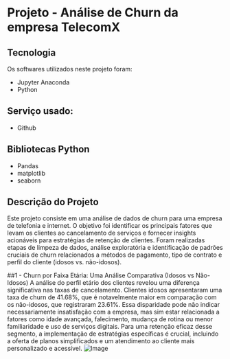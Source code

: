 # Projeto - Análise de Churn da empresa TelecomX

## Tecnologia

Os softwares utilizados neste projeto foram:

* Jupyter Anaconda
* Python


## Serviço usado:

* Github


## Bibliotecas Python

* Pandas
* matplotlib
* seaborn

## Descrição do Projeto </h1>
Este projeto consiste em uma análise de dados de churn para uma empresa de telefonia e internet. O objetivo foi identificar os principais fatores que levam os clientes ao cancelamento de serviços e fornecer insights acionáveis para estratégias de retenção de clientes. Foram realizadas etapas de limpeza de dados, análise exploratória e identificação de padrões cruciais de churn relacionados a métodos de pagamento, tipo de contrato e perfil do cliente (idosos vs. não-idosos).



##1 - Churn por Faixa Etária: Uma Análise Comparativa (Idosos vs Não-Idosos)
A análise do perfil etário dos clientes revelou uma diferença significativa nas taxas de cancelamento. Clientes idosos apresentaram uma taxa de churn de 41.68%, que é notavelmente maior em comparação com os não-idosos, que registraram 23.61%.
Essa disparidade pode não indicar necessariamente insatisfação com a empresa, mas sim estar relacionada a fatores como idade avançada, falecimento, mudança de rotina ou menor familiaridade e uso de serviços digitais. Para uma retenção eficaz desse segmento, a implementação de estratégias específicas é crucial, incluindo a oferta de planos simplificados e um atendimento ao cliente mais personalizado e acessível.
![Image](https://github.com/user-attachments/assets/4068c5d2-0acd-45a9-bc71-19efd006b846)

